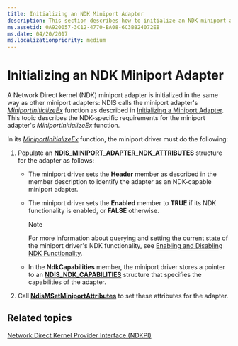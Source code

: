 ```yaml
---
title: Initializing an NDK Miniport Adapter
description: This section describes how to initialize an NDK miniport adapter
ms.assetid: 0A920057-3C12-4770-BA08-6C3BB24072EB
ms.date: 04/20/2017
ms.localizationpriority: medium
---
```


# Initializing an NDK Miniport Adapter


A Network Direct kernel (NDK) miniport adapter is initialized in the same way as other miniport adapters: NDIS calls the miniport adapter's [*MiniportInitializeEx*](/windows-hardware/drivers/ddi/ndis/nc-ndis-miniport_initialize) function as described in [Initializing a Miniport Adapter](initializing-a-miniport-adapter.md). This topic describes the NDK-specific requirements for the miniport adapter's *MiniportInitializeEx* function.

In its [*MiniportInitializeEx*](/windows-hardware/drivers/ddi/ndis/nc-ndis-miniport_initialize) function, the miniport driver must do the following:

1.  Populate an [**NDIS\_MINIPORT\_ADAPTER\_NDK\_ATTRIBUTES**](/windows-hardware/drivers/ddi/ndis/ns-ndis-_ndis_miniport_adapter_ndk_attributes) structure for the adapter as follows:

    - The miniport driver sets the **Header** member as described in the member description to identify the adapter as an NDK-capable miniport adapter.

    - The miniport driver sets the **Enabled** member to **TRUE** if its NDK functionality is enabled, or **FALSE** otherwise.

        > [!NOTE]
        > For more information about querying and setting the current state of the miniport driver's NDK functionality, see [Enabling and Disabling NDK Functionality](enabling-and-disabling-ndk-functionality.md).         

    - In the **NdkCapabilities** member, the miniport driver stores a pointer to an [**NDIS\_NDK\_CAPABILITIES**](/windows-hardware/drivers/ddi/ntddndis/ns-ntddndis-_ndis_ndk_capabilities) structure that specifies the capabilities of the adapter.

2.  Call [**NdisMSetMiniportAttributes**](/windows-hardware/drivers/ddi/ndis/nf-ndis-ndismsetminiportattributes) to set these attributes for the adapter.

## Related topics


[Network Direct Kernel Provider Interface (NDKPI)](./overview-of-network-direct-kernel-provider-interface--ndkpi-.md)

 

